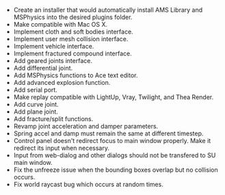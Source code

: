 - Create an installer that would automatically install AMS Library and MSPhysics into the desired plugins folder.
- Make compatible with Mac OS X.
- Implement cloth and soft bodies interface.
- Implement user mesh collision interface.
- Implement vehicle interface.
- Implement fractured compound interface.
- Add geared joints interface.
- Add differential joint.
- Add MSPhysics functions to Ace text editor.
- Add advanced explosion function.
- Add serial port.
- Make replay compatible with LightUp, Vray, Twilight, and Thea Render.
- Add curve joint.
- Add plane joint.
- Add fracture/split functions.
- Revamp joint acceleration and damper parameters.
- Spring accel and damp must remain the same at different timestep.
- Control panel doesn't redirect focus to main window properly. Make it redirect its input when necessary.
- Input from web-dialog and other dialogs should not be transfered to SU main window.
- Fix the unfreeze issue when the bounding boxes overlap but no collision occurs.
- Fix world raycast bug which occurs at random times.
